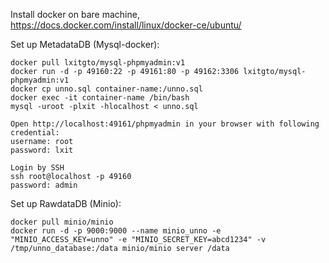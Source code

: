 Install docker on bare machine, https://docs.docker.com/install/linux/docker-ce/ubuntu/

Set up MetadataDB (Mysql-docker):

    docker pull lxitgto/mysql-phpmyadmin:v1
    docker run -d -p 49160:22 -p 49161:80 -p 49162:3306 lxitgto/mysql-phpmyadmin:v1
    docker cp unno.sql container-name:/unno.sql
    docker exec -it container-name /bin/bash
    mysql -uroot -plxit -hlocalhost < unno.sql

    Open http://localhost:49161/phpmyadmin in your browser with following credential:
    username: root
    password: lxit

    Login by SSH
    ssh root@localhost -p 49160
    password: admin


Set up RawdataDB (Minio):

    docker pull minio/minio
    docker run -d -p 9000:9000 --name minio_unno -e "MINIO_ACCESS_KEY=unno" -e "MINIO_SECRET_KEY=abcd1234" -v /tmp/unno_database:/data minio/minio server /data

